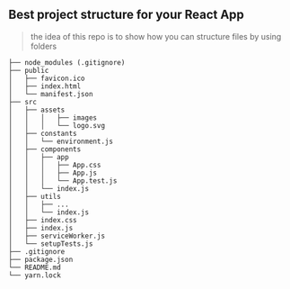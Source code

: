 Best project structure for your React App
-----------------------------------------
> the idea of this repo is to show how you can structure files by using folders
```
├── node_modules (.gitignore)
├── public
│   ├── favicon.ico
│   ├── index.html
│   └── manifest.json
├── src
│   ├── assets
│   │   │   ├── images
│   │   │   └── logo.svg
│   ├── constants
│   │   └── environment.js
│   ├── components
│   │   ├── app
│   │   │   ├── App.css
│   │   │   ├── App.js
│   │   │   └── App.test.js
│   │   └── index.js
│   ├── utils
│   │   ├── ...
│   │   └── index.js
│   ├── index.css
│   ├── index.js
│   ├── serviceWorker.js
│   └── setupTests.js
├── .gitignore
├── package.json
└── README.md
└── yarn.lock
```
